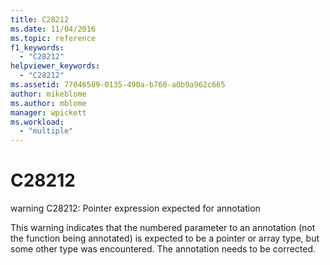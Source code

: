 ```yaml
---
title: C28212
ms.date: 11/04/2016
ms.topic: reference
f1_keywords:
  - "C28212"
helpviewer_keywords:
  - "C28212"
ms.assetid: 77046589-0135-490a-b760-a0b9a962c665
author: mikeblome
ms.author: mblome
manager: wpickett
ms.workload:
  - "multiple"
---
```

# C28212
warning C28212: Pointer expression expected for annotation

 This warning indicates that the numbered parameter to an annotation (not the function being annotated) is expected to be a pointer or array type, but some other type was encountered. The annotation needs to be corrected.